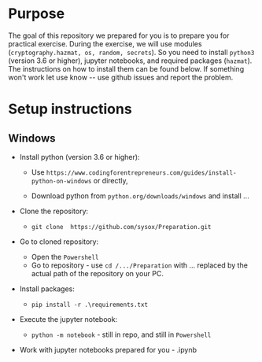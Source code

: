 # Purpose
The goal of this repository we prepared for you is to prepare you for practical exercise. During the exercise, we will use modules (```cryptography.hazmat, os, random, secrets```). So you need to install ```python3``` (version 3.6 or higher), jupyter notebooks, and required packages (```hazmat```). The instructions on how to install them can be found below. If something won't work let use know -- use github issues and report the problem. 

# Setup instructions
## Windows 
- Install python (version 3.6 or higher): 
    - Use ```https://www.codingforentrepreneurs.com/guides/install-python-on-windows``` or directly,

    - Download python from  ```python.org/downloads/windows``` and install ...
- Clone the repository:
    - ```git clone  https://github.com/sysox/Preparation.git``` 
- Go to cloned repository:
    - Open the ```Powershell```
    - Go to repository - use ```cd /.../Preparation``` with  ... replaced by the actual path of the repository on your PC. 
- Install packages:
    - ```pip install -r .\requirements.txt```

- Execute the jupyter notebook:
    - ```python -m notebook``` - still in repo, and still in ```Powershell```
- Work with jupyter notebooks prepared for you - .ipynb

